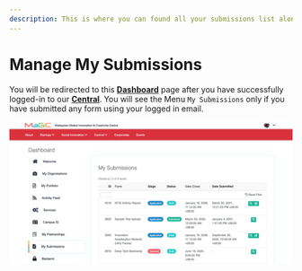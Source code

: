 ```yaml
---
description: This is where you can found all your submissions list along with their status
---
```


# Manage My Submissions

You will be redirected to this [**Dashboard**](https://central.mymagic.my/cpanel) page after you have successfully logged-in to our [**Central**](https://central.mymagic.my). You will see the Menu `My Submissions` only if you have submitted any form using your logged in email.

![Accessing My Submissions from Cpanel](../.gitbook/assets/screenshot_2021-05-03-my-submissions.png)

